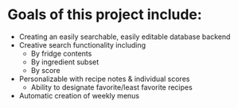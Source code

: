 # Goals of this project include: #
  * Creating an easily searchable, easily editable database backend
  * Creative search functionality including
    * By fridge contents
    * By ingredient subset
    * By score
  * Personalizable with recipe notes & individual scores
    * Ability to designate favorite/least favorite recipes
  * Automatic creation of weekly menus